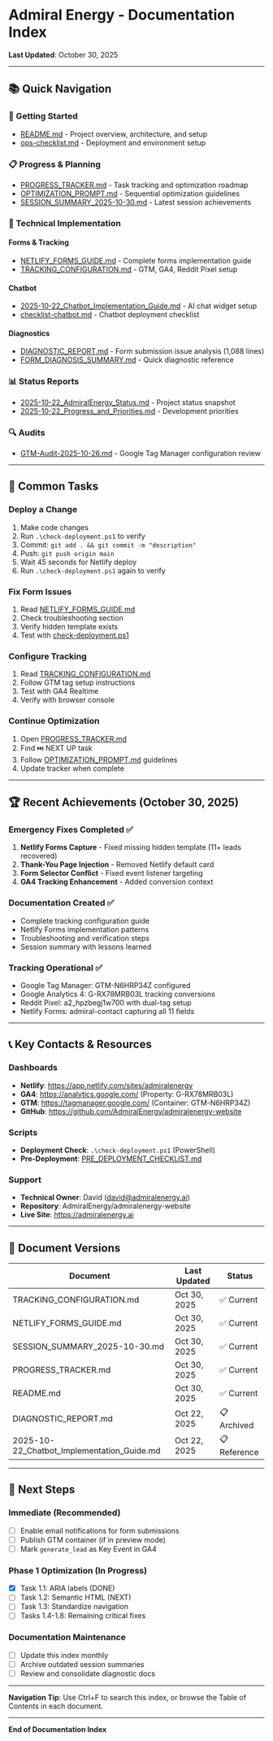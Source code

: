# Admiral Energy - Documentation Index

**Last Updated**: October 30, 2025

---

## 📚 Quick Navigation

### 🚀 Getting Started
- [README.md](../README.md) - Project overview, architecture, and setup
- [ops-checklist.md](ops-checklist.md) - Deployment and environment setup

### 📋 Progress & Planning
- [PROGRESS_TRACKER.md](../PROGRESS_TRACKER.md) - Task tracking and optimization roadmap
- [OPTIMIZATION_PROMPT.md](../OPTIMIZATION_PROMPT.md) - Sequential optimization guidelines
- [SESSION_SUMMARY_2025-10-30.md](SESSION_SUMMARY_2025-10-30.md) - Latest session achievements

### 🔧 Technical Implementation

#### Forms & Tracking
- [NETLIFY_FORMS_GUIDE.md](NETLIFY_FORMS_GUIDE.md) - Complete forms implementation guide
- [TRACKING_CONFIGURATION.md](TRACKING_CONFIGURATION.md) - GTM, GA4, Reddit Pixel setup

#### Chatbot
- [2025-10-22_Chatbot_Implementation_Guide.md](2025-10-22_Chatbot_Implementation_Guide.md) - AI chat widget setup
- [checklist-chatbot.md](checklist-chatbot.md) - Chatbot deployment checklist

#### Diagnostics
- [DIAGNOSTIC_REPORT.md](DIAGNOSTIC_REPORT.md) - Form submission issue analysis (1,088 lines)
- [FORM_DIAGNOSIS_SUMMARY.md](FORM_DIAGNOSIS_SUMMARY.md) - Quick diagnostic reference

### 📊 Status Reports
- [2025-10-22_AdmiralEnergy_Status.md](2025-10-22_AdmiralEnergy_Status.md) - Project status snapshot
- [2025-10-22_Progress_and_Priorities.md](2025-10-22_Progress_and_Priorities.md) - Development priorities

### 🔍 Audits
- [GTM-Audit-2025-10-26.md](GTM-Audit-2025-10-26.md) - Google Tag Manager configuration review

---

## 🎯 Common Tasks

### Deploy a Change
1. Make code changes
2. Run `.\check-deployment.ps1` to verify
3. Commit: `git add . && git commit -m "description"`
4. Push: `git push origin main`
5. Wait 45 seconds for Netlify deploy
6. Run `.\check-deployment.ps1` again to verify

### Fix Form Issues
1. Read [NETLIFY_FORMS_GUIDE.md](NETLIFY_FORMS_GUIDE.md)
2. Check troubleshooting section
3. Verify hidden template exists
4. Test with [check-deployment.ps1](../check-deployment.ps1)

### Configure Tracking
1. Read [TRACKING_CONFIGURATION.md](TRACKING_CONFIGURATION.md)
2. Follow GTM tag setup instructions
3. Test with GA4 Realtime
4. Verify with browser console

### Continue Optimization
1. Open [PROGRESS_TRACKER.md](../PROGRESS_TRACKER.md)
2. Find ⏭️ NEXT UP task
3. Follow [OPTIMIZATION_PROMPT.md](../OPTIMIZATION_PROMPT.md) guidelines
4. Update tracker when complete

---

## 🏆 Recent Achievements (October 30, 2025)

### Emergency Fixes Completed ✅
1. **Netlify Forms Capture** - Fixed missing hidden template (11+ leads recovered)
2. **Thank-You Page Injection** - Removed Netlify default card
3. **Form Selector Conflict** - Fixed event listener targeting
4. **GA4 Tracking Enhancement** - Added conversion context

### Documentation Created ✅
- Complete tracking configuration guide
- Netlify Forms implementation patterns
- Troubleshooting and verification steps
- Session summary with lessons learned

### Tracking Operational ✅
- Google Tag Manager: GTM-N6HRP34Z configured
- Google Analytics 4: G-RX78MRB03L tracking conversions
- Reddit Pixel: a2_hpzbegj1w700 with dual-tag setup
- Netlify Forms: admiral-contact capturing all 11 fields

---

## 📞 Key Contacts & Resources

### Dashboards
- **Netlify**: https://app.netlify.com/sites/admiralenergy
- **GA4**: https://analytics.google.com/ (Property: G-RX78MRB03L)
- **GTM**: https://tagmanager.google.com/ (Container: GTM-N6HRP34Z)
- **GitHub**: https://github.com/AdmiralEnergy/admiralenergy-website

### Scripts
- **Deployment Check**: `.\check-deployment.ps1` (PowerShell)
- **Pre-Deployment**: [PRE_DEPLOYMENT_CHECKLIST.md](../PRE_DEPLOYMENT_CHECKLIST.md)

### Support
- **Technical Owner**: David (david@admiralenergy.ai)
- **Repository**: AdmiralEnergy/admiralenergy-website
- **Live Site**: https://admiralenergy.ai

---

## 🔄 Document Versions

| Document | Last Updated | Status |
|----------|--------------|--------|
| TRACKING_CONFIGURATION.md | Oct 30, 2025 | ✅ Current |
| NETLIFY_FORMS_GUIDE.md | Oct 30, 2025 | ✅ Current |
| SESSION_SUMMARY_2025-10-30.md | Oct 30, 2025 | ✅ Current |
| PROGRESS_TRACKER.md | Oct 30, 2025 | ✅ Current |
| README.md | Oct 30, 2025 | ✅ Current |
| DIAGNOSTIC_REPORT.md | Oct 22, 2025 | 📋 Archived |
| 2025-10-22_Chatbot_Implementation_Guide.md | Oct 22, 2025 | 📋 Reference |

---

## 🎯 Next Steps

### Immediate (Recommended)
- [ ] Enable email notifications for form submissions
- [ ] Publish GTM container (if in preview mode)
- [ ] Mark `generate_lead` as Key Event in GA4

### Phase 1 Optimization (In Progress)
- [x] Task 1.1: ARIA labels (DONE)
- [ ] Task 1.2: Semantic HTML (NEXT)
- [ ] Task 1.3: Standardize navigation
- [ ] Tasks 1.4-1.8: Remaining critical fixes

### Documentation Maintenance
- [ ] Update this index monthly
- [ ] Archive outdated session summaries
- [ ] Review and consolidate diagnostic docs

---

**Navigation Tip**: Use Ctrl+F to search this index, or browse the Table of Contents in each document.

---

**End of Documentation Index**
